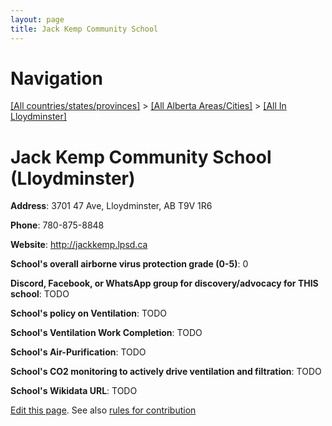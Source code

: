 ```yaml
---
layout: page
title: Jack Kemp Community School
---
```

# Navigation

[[All countries/states/provinces]](../../..) > [[All Alberta Areas/Cities]](../..) > [[All In Lloydminster]](..)

# Jack Kemp Community School (Lloydminster)

**Address**: 3701 47 Ave, Lloydminster, AB T9V 1R6

**Phone**: 780-875-8848

**Website**: <http://jackkemp.lpsd.ca>

**School's overall airborne virus protection grade (0-5)**: 0

**Discord, Facebook, or WhatsApp group for discovery/advocacy for THIS school**: TODO

**School's policy on Ventilation**: TODO

**School's Ventilation Work Completion**: TODO

**School's Air-Purification**: TODO

**School's CO2 monitoring to actively drive ventilation and filtration**: TODO

**School's Wikidata URL**: TODO


[Edit this page](https://github.com/ventilate-schools/AB/edit/main/./Lloydminster/Jack_Kemp_Community_School.md). See also [rules for contribution](../../../contribution-rules/)